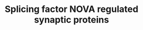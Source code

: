 ---
annotations:
- id: PW:0000333
  parent: signaling pathway
  type: Pathway Ontology
  value: cadherin mediated signaling pathway
authors:
- Mkutmon
- Khanspers
- MaintBot
- Fehrhart
citedin: ''
communities: []
description: Synaptic Communication influenced by NOVA-splicing regulation.  Proteins
  on this pathway have targeted assays available via the [CPTAC Assay Portal](https://assays.cancer.gov/available_assays?wp_id=WP4148).
last-edited: 2025-03-11
ndex: 53993b94-8b69-11eb-9e72-0ac135e8bacf
organisms:
- Homo sapiens
redirect_from:
- /index.php/Pathway:WP4148
- /instance/WP4148
- /instance/WP4148_r137942
revision: r137942
schema-jsonld:
- '@context': https://schema.org/
  '@id': https://wikipathways.github.io/pathways/WP4148.html
  '@type': Dataset
  creator:
    '@type': Organization
    name: WikiPathways
  description: Synaptic Communication influenced by NOVA-splicing regulation.  Proteins
    on this pathway have targeted assays available via the [CPTAC Assay Portal](https://assays.cancer.gov/available_assays?wp_id=WP4148).
  keywords:
  - AGRN
  - ANK3
  - APLP2
  - ATP2B1
  - CADM1
  - CADM3
  - CAMK2G
  - CASK
  - CAV2
  - CDH2
  - CHL1
  - CLASP1
  - CLSTN1
  - CSN3
  - DAB1
  - EFNA5
  - EPB41
  - EPB41L1
  - EPB41L2
  - EPB41L3
  - GABBR2
  - GABRG2
  - GPHN
  - GRIK2
  - GRIN1
  - GRIN2B
  - KCNJ6
  - KCNMA1
  - KCNQ2
  - MAP4
  - MAPK4
  - MAPK9
  - NCDN
  - NEO1
  - NTNG1
  - PIP2
  - PLCB4
  - PRKCZ
  - RAP1GAP
  - SNW1
  - STX2
  - STXBP2
  - TERF2IP
  license: CC0
  name: Splicing factor NOVA regulated synaptic proteins
seo: CreativeWork
title: Splicing factor NOVA regulated synaptic proteins
wpid: WP4148
---